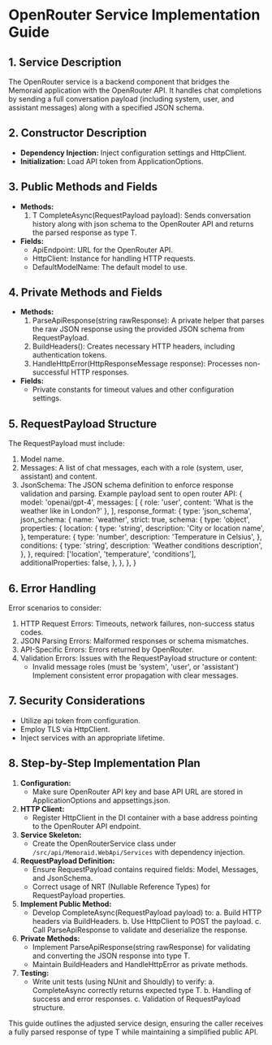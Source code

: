# OpenRouter Service Implementation Guide

## 1. Service Description
The OpenRouter service is a backend component that bridges the Memoraid application with the OpenRouter API. It handles chat completions by sending a full conversation payload (including system, user, and assistant messages) along with a specified JSON schema.

## 2. Constructor Description
- **Dependency Injection:** Inject configuration settings and HttpClient.
- **Initialization:** Load API token from ApplicationOptions.

## 3. Public Methods and Fields
- **Methods:**
  1. T CompleteAsync<T>(RequestPayload payload): Sends conversation history along with json schema to the OpenRouter API and returns the parsed response as type T.
- **Fields:**
  - ApiEndpoint: URL for the OpenRouter API.
  - HttpClient: Instance for handling HTTP requests.
  - DefaultModelName: The default model to use.

## 4. Private Methods and Fields
- **Methods:**
  1. ParseApiResponse<T>(string rawResponse): A private helper that parses the raw JSON response using the provided JSON schema from RequestPayload.
  2. BuildHeaders(): Creates necessary HTTP headers, including authentication tokens.
  3. HandleHttpError(HttpResponseMessage response): Processes non-successful HTTP responses.
- **Fields:**
  - Private constants for timeout values and other configuration settings.

## 5. RequestPayload Structure
The RequestPayload must include:
1. Model name.
2. Messages: A list of chat messages, each with a role (system, user, assistant) and content.
3. JsonSchema: The JSON schema definition to enforce response validation and parsing.
Example payload sent to open router API:
{
    model: 'openai/gpt-4',
    messages: [
      { role: 'user', content: 'What is the weather like in London?' },
    ],
    response_format: {
      type: 'json_schema',
      json_schema: {
        name: 'weather',
        strict: true,
        schema: {
          type: 'object',
          properties: {
            location: {
              type: 'string',
              description: 'City or location name',
            },
            temperature: {
              type: 'number',
              description: 'Temperature in Celsius',
            },
            conditions: {
              type: 'string',
              description: 'Weather conditions description',
            },
          },
          required: ['location', 'temperature', 'conditions'],
          additionalProperties: false,
        },
      },
    },
}

## 6. Error Handling
Error scenarios to consider:
1. HTTP Request Errors: Timeouts, network failures, non-success status codes.
2. JSON Parsing Errors: Malformed responses or schema mismatches.
3. API-Specific Errors: Errors returned by OpenRouter.
4. Validation Errors: Issues with the RequestPayload structure or content:
    - Invalid message roles (must be 'system', 'user', or 'assistant')
Implement consistent error propagation with clear messages.

## 7. Security Considerations
- Utilize api token from configuration.
- Employ TLS via HttpClient.
- Inject services with an appropriate lifetime.

## 8. Step-by-Step Implementation Plan
1. **Configuration:**
   - Make sure OpenRouter API key and base API URL are stored in ApplicationOptions and appsettings.json.
2. **HTTP Client:**
   - Register HttpClient in the DI container with a base address pointing to the OpenRouter API endpoint.
3. **Service Skeleton:**
   - Create the OpenRouterService class under `/src/api/Memoraid.WebApi/Services` with dependency injection.
4. **RequestPayload Definition:**
   - Ensure RequestPayload contains required fields: Model, Messages, and JsonSchema.
   - Correct usage of NRT (Nullable Reference Types) for RequestPayload properties.
5. **Implement Public Method:**
   - Develop CompleteAsync<T>(RequestPayload payload) to:
     a. Build HTTP headers via BuildHeaders.
     b. Use HttpClient to POST the payload.
     c. Call ParseApiResponse<T> to validate and deserialize the response.
6. **Private Methods:**
   - Implement ParseApiResponse<T>(string rawResponse) for validating and converting the JSON response into type T.
   - Maintain BuildHeaders and HandleHttpError as private methods.
7. **Testing:**
   - Write unit tests (using NUnit and Shouldly) to verify:
     a. CompleteAsync<T> correctly returns expected type T.
     b. Handling of success and error responses.
     c. Validation of RequestPayload structure.

This guide outlines the adjusted service design, ensuring the caller receives a fully parsed response of type T while maintaining a simplified public API.
